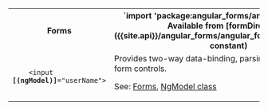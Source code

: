 <table id="forms">

<tr>
  <th>Forms</th>
  <th markdown="1">
  `import 'package:angular_forms/angular_forms.dart';`<br>
  Available from [formDirectives]({{site.api}}/angular_forms/angular_forms/formDirectives-constant)
  </th>
</tr>

<tr>
  <td class="nowrap"><code class="prettyprint lang-html">
    &lt;input <b>[(ngModel)]</b>="userName">
  </code></td>
  <td markdown="1">
  Provides two-way data-binding, parsing, and validation for form controls.

  See: [Forms](/angular/guide/forms),
  [NgModel class]({{site.api}}/angular_forms/angular_forms/NgModel-class)
  </td>
</tr>

</table>
